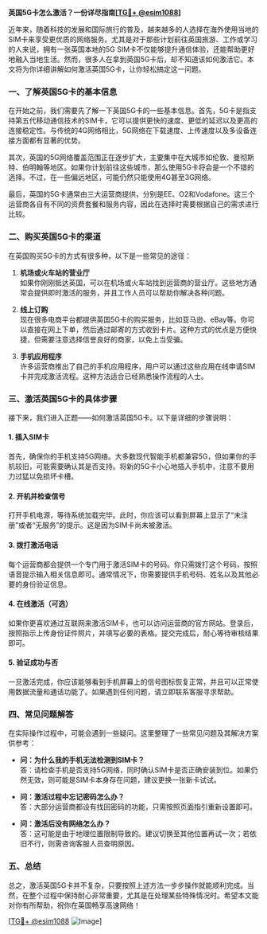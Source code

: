 **英国5G卡怎么激活？一份详尽指南[[TG💪+ @esim1088](https://t.me/s/esim1088)]**

近年来，随着科技的发展和国际旅行的普及，越来越多的人选择在海外使用当地的SIM卡来享受更优质的网络服务。尤其是对于那些计划前往英国旅游、工作或学习的人来说，拥有一张英国本地的5G SIM卡不仅能够提升通信体验，还能帮助更好地融入当地生活。然而，很多人在拿到英国5G卡后，却不知道该如何激活它。本文将为你详细讲解如何激活英国5G卡，让你轻松搞定这一问题。

### 一、了解英国5G卡的基本信息

在开始之前，我们需要先了解一下英国5G卡的一些基本信息。首先，5G卡是指支持第五代移动通信技术的SIM卡，它可以提供更快的速度、更低的延迟以及更高的连接稳定性。与传统的4G网络相比，5G网络在下载速度、上传速度以及多设备连接方面都有显著的优势。

其次，英国的5G网络覆盖范围正在逐步扩大，主要集中在大城市如伦敦、曼彻斯特、伯明翰等地区。如果你计划前往这些城市，那么使用5G卡将会是一个不错的选择。不过，在一些偏远地区，可能仍然只能使用4G甚至3G网络。

最后，英国的5G卡通常由三大运营商提供，分别是EE、O2和Vodafone。这三个运营商各自有不同的资费套餐和服务内容，因此在选择时需要根据自己的需求进行比较。

### 二、购买英国5G卡的渠道

在英国购买5G卡的方式有很多种，以下是一些常见的途径：

1. **机场或火车站的营业厅**  
   如果你刚刚抵达英国，可以在机场或火车站找到运营商的营业厅。这些地方通常会提供即时激活的服务，并且工作人员可以帮助你解决各种问题。

2. **线上订购**  
   现在很多电商平台都提供英国5G卡的购买服务，比如亚马逊、eBay等。你可以直接在网上下单，然后通过邮寄的方式收到卡片。这种方式的优点是方便快捷，但需要注意选择信誉良好的商家，以免上当受骗。

3. **手机应用程序**  
   许多运营商推出了自己的手机应用程序，用户可以通过这些应用在线申请SIM卡并完成激活流程。这种方法适合已经熟悉操作流程的人士。

### 三、激活英国5G卡的具体步骤

接下来，我们进入正题——如何激活英国5G卡。以下是详细的步骤说明：

#### 1. 插入SIM卡

首先，确保你的手机支持5G网络。大多数现代智能手机都兼容5G，但如果你的手机较旧，可能需要确认其是否支持。将新的5G卡小心地插入手机中，注意不要用力过猛以免损坏卡槽。

#### 2. 开机并检查信号

打开手机电源，等待系统加载完毕。此时，你应该可以看到屏幕上显示了“未注册”或者“无服务”的提示。这是因为SIM卡尚未被激活。

#### 3. 拨打激活电话

每个运营商都会提供一个专门用于激活SIM卡的号码。你只需拨打这个号码，按照语音提示输入相关信息即可。通常情况下，你需要提供手机号码、姓名以及其他必要的身份验证信息。

#### 4. 在线激活（可选）

如果你更喜欢通过互联网来激活SIM卡，也可以访问运营商的官方网站。登录后，按照指示上传身份证件照片，并填写必要的表格。提交完成后，耐心等待审核结果即可。

#### 5. 验证成功与否

一旦激活完成，你应该能够看到手机屏幕上的信号图标恢复正常，并且可以正常使用数据流量和通话功能了。如果遇到任何问题，请立即联系客服寻求帮助。

### 四、常见问题解答

在实际操作过程中，可能会遇到一些疑问。这里整理了一些常见问题及其解决方案供参考：

- **问：为什么我的手机无法检测到SIM卡？**  
  答：请检查手机是否支持5G网络，同时确认SIM卡是否正确安装到位。如果仍然无效，则可能是SIM卡本身存在问题，建议更换一张新卡试试。

- **问：激活过程中忘记密码怎么办？**  
  答：大部分运营商都设有找回密码的功能，只需按照页面指引重新设置即可。

- **问：激活后没有网络怎么办？**  
  答：这可能是由于地理位置限制导致的。建议切换至其他位置再试一次；若依旧不行，则需咨询客服人员查明原因。

### 五、总结

总之，激活英国5G卡并不复杂，只要按照上述方法一步步操作就能顺利完成。当然，在整个过程中保持耐心非常重要，尤其是在处理某些特殊情况时。希望本文能对你有所帮助，祝你在英国畅享高速网络！

[[TG💪+ @esim1088](https://t.me/s/esim1088) ![Image](https://i.postimg.cc/4NQfJmqS/Snipaste-2025-05-13-00-14-12.png)]